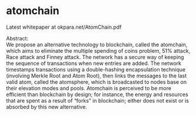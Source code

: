 # atomchain

Latest whitepaper at okpara.net/AtomChain.pdf

Abstract:   
We propose an alternative technology to blockchain, called the atomchain, which aims to eliminate the multiple spending of coins problem, 51% attack, Race attack and Finney attack. The network has a secure way of keeping the sequence of transactions when new entries are added. The network timestamps transactions using a double-hashing encapsulation technique (involving Merkle Root and Atom Root), then links the messages to the last valid atom, called the atomsphere, which is broadcasted to nodes base on their elevation modes and pools. Atomchain is perceived to be more efficient than blockchain by design; for instance, the energy and resources that are spent as a result of “forks” in blockchain; either does not exist or is absorbed by this new alternative. 
